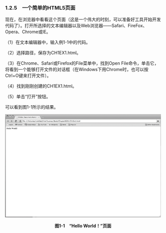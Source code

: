 ### 1.2.5　一个简单的HTML5页面

现在，在浏览器中看看这个页面（这是一个伟大的时刻，可以准备好工具开始开发代码了）。打开所选择的文本编辑器以及Web浏览器——Safari、FireFox、Opera、Chrome或IE。

（1）在文本编辑器中，输入例1-1中的代码。

（2）选择路径，保存为CH1EX1.html。

（3）在Chrome、Safari或Firefox的File菜单中，找到Open File命令，单击它，将看到一个能够打开文件的对话框（在Windows下用Chrome时，也可以按Ctrl+O键来打开文件）。

（4）找到刚刚创建的CH1EX1.html。

（5）单击“打开”按钮。

可以看到图1-1所示的结果。

![1.png](../images/1.png)
<center class="my_markdown"><b class="my_markdown">图1-1　“Hello World！”页面</b></center>

